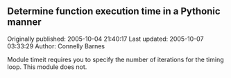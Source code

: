 ## Determine function execution time in a Pythonic manner

Originally published: 2005-10-04 21:40:17
Last updated: 2005-10-07 03:33:29
Author: Connelly Barnes

Module timeit requires you to specify the number of iterations for the timing loop.   This module does not.